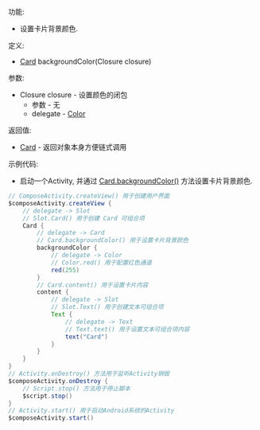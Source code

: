 功能:

+ 设置卡片背景颜色.

定义:

+ [Card](/API/UI/Compose/Widget/Card/README.md) backgroundColor(Closure closure)

参数:

+ Closure closure - 设置颜色的闭包
    + 参数 - 无
    + delegate - [Color](/API/UI/Compose/Theme/Color/Color/README.md)

返回值:

+ [Card](/API/UI/Compose/Widget/Card/README.md) - 返回对象本身方便链式调用

示例代码:

+ 启动一个Activity, 并通过 [Card.backgroundColor()](/API/UI/Compose/Widget/Card/README.md?id=backgroundColor)
  方法设置卡片背景颜色.

```groovy
// ComposeActivity.createView() 用于创建用户界面
$composeActivity.createView {
    // delegate -> Slot
    // Slot.Card() 用于创建 Card 可组合项
    Card {
        // delegate -> Card
        // Card.backgroundColor() 用于设置卡片背景颜色
        backgroundColor {
            // delegate -> Color
            // Color.red() 用于配置红色通道
            red(255)
        }
        // Card.content() 用于设置卡片内容
        content {
            // delegate -> Slot
            // Slot.Text() 用于创建文本可组合项
            Text {
                // delegate -> Text
                // Text.text() 用于设置文本可组合项内容
                text("Card")
            }
        }
    }
}
// Activity.onDestroy() 方法用于监听Activity销毁
$composeActivity.onDestroy {
    // Script.stop() 方法用于停止脚本
    $script.stop()
}
// Activity.start() 用于启动Android系统的Activity
$composeActivity.start()
```